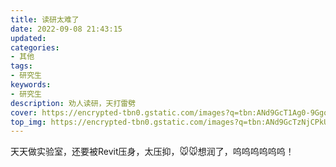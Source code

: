```yaml
---
title: 读研太难了
date: 2022-09-08 21:43:15
updated: 
categories: 
- 其他
tags: 
- 研究生
keywords:
- 研究生
description: 劝人读研，天打雷劈
cover: https://encrypted-tbn0.gstatic.com/images?q=tbn:ANd9GcT1Ag0-9GgooUJAFpTIWbXwveVq62ARGQwXmg&usqp=CAU
top_img: https://encrypted-tbn0.gstatic.com/images?q=tbn:ANd9GcTzNjCPkUEKOAd23N7_xqn1CSB9P8wriyevtg&usqp=CAU
---
```


天天做实验室，还要被Revit压身，太压抑，🐭🐭想润了，呜呜呜呜呜呜！